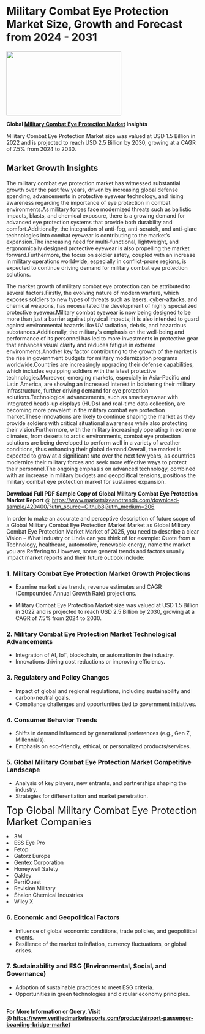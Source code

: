 <H1>Military Combat Eye Protection Market Size, Growth and Forecast from 2024 - 2031</H1><img class="aligncenter size-medium wp-image-584254" src="https://thirdeyenews.in/wp-content/uploads/2024/09/Global-Market-Research-300x168.jpeg" alt="" width="300" height="168" /><p><strong>Global&nbsp;<a href="https://www.marketsizeandtrends.com/download-sample/420400/?utm_source=Github8j?utm_medium=206">Military Combat Eye Protection Market</a> Insights</strong></p><p>Military Combat Eye Protection Market size was valued at USD 1.5 Billion in 2022 and is projected to reach USD 2.5 Billion by 2030, growing at a CAGR of 7.5% from 2024 to 2030.</p><p><h2>Market Growth Insights</h2> <p>The military combat eye protection market has witnessed substantial growth over the past few years, driven by increasing global defense spending, advancements in protective eyewear technology, and rising awareness regarding the importance of eye protection in combat environments.As military forces face modernized threats such as ballistic impacts, blasts, and chemical exposure, there is a growing demand for advanced eye protection systems that provide both durability and comfort.Additionally, the integration of anti-fog, anti-scratch, and anti-glare technologies into combat eyewear is contributing to the market’s expansion.The increasing need for multi-functional, lightweight, and ergonomically designed protective eyewear is also propelling the market forward.Furthermore, the focus on soldier safety, coupled with an increase in military operations worldwide, especially in conflict-prone regions, is expected to continue driving demand for military combat eye protection solutions.</p> <p>The market growth of military combat eye protection can be attributed to several factors.Firstly, the evolving nature of modern warfare, which exposes soldiers to new types of threats such as lasers, cyber-attacks, and chemical weapons, has necessitated the development of highly specialized protective eyewear.Military combat eyewear is now being designed to be more than just a barrier against physical impacts; it is also intended to guard against environmental hazards like UV radiation, debris, and hazardous substances.Additionally, the military's emphasis on the well-being and performance of its personnel has led to more investments in protective gear that enhances visual clarity and reduces fatigue in extreme environments.Another key factor contributing to the growth of the market is the rise in government budgets for military modernization programs worldwide.Countries are increasingly upgrading their defense capabilities, which includes equipping soldiers with the latest protective technologies.Moreover, emerging markets, especially in Asia-Pacific and Latin America, are showing an increased interest in bolstering their military infrastructure, further driving demand for eye protection solutions.Technological advancements, such as smart eyewear with integrated heads-up displays (HUDs) and real-time data collection, are becoming more prevalent in the military combat eye protection market.These innovations are likely to continue shaping the market as they provide soldiers with critical situational awareness while also protecting their vision.Furthermore, with the military increasingly operating in extreme climates, from deserts to arctic environments, combat eye protection solutions are being developed to perform well in a variety of weather conditions, thus enhancing their global demand.Overall, the market is expected to grow at a significant rate over the next few years, as countries modernize their military forces and seek more effective ways to protect their personnel.The ongoing emphasis on advanced technology, combined with an increase in military budgets and geopolitical tensions, positions the military combat eye protection market for sustained expansion.</p> <p><span class=""><strong>Download Full PDF Sample Copy of Global Military Combat Eye Protection Market Report</strong> @ <a href="https://www.marketsizeandtrends.com/download-sample/420400/?utm_source=Github8j?utm_medium=206" target="_blank">https://www.marketsizeandtrends.com/download-sample/420400/?utm_source=Github8j?utm_medium=206</a></span></p><p>In order to make an accurate and perceptive description of future scope of a Global&nbsp;Military Combat Eye Protection Market Market as Global&nbsp;Military Combat Eye Protection Market Market of 2025, you need to describe a clear Vision &ndash; What Industry or Linda can you think of for example: Quote from a Technology, healthcare, automotive, renewable energy, name the market you are Reffering to.However, some general trends and factors usually impact market reports and their future outlook include:</p><h3>1.&nbsp;<strong>Military Combat Eye Protection Market Growth Projections</strong></h3><ul><li>Examine market size trends, revenue estimates and CAGR (Compounded Annual Growth Rate) projections.</li><li><p>Military Combat Eye Protection Market size was valued at USD 1.5 Billion in 2022 and is projected to reach USD 2.5 Billion by 2030, growing at a CAGR of 7.5% from 2024 to 2030.</p></li></ul><h3>2.&nbsp;<strong>Military Combat Eye Protection Market Technological Advancements</strong></h3><ul><li>Integration of AI, IoT, blockchain, or automation in the industry.</li><li>Innovations driving cost reductions or improving efficiency.</li></ul><h3>3.&nbsp;<strong>Regulatory and Policy Changes</strong></h3><ul><li>Impact of global and regional regulations, including sustainability and carbon-neutral goals.</li><li>Compliance challenges and opportunities tied to government initiatives.</li></ul><h3>4.&nbsp;<strong>Consumer Behavior Trends</strong></h3><ul><li>Shifts in demand influenced by generational preferences (e.g., Gen Z, Millennials).</li><li>Emphasis on eco-friendly, ethical, or personalized products/services.</li></ul><h3>5.&nbsp;<strong>Global Military Combat Eye Protection Market Competitive Landscape</strong></h3><ul><li>Analysis of key players, new entrants, and partnerships shaping the industry.</li><li>Strategies for differentiation and market penetration.</li></ul><p data-pm-slice="1 1 []"><span style="color: inherit; font-family: inherit; font-size: 25px;">Top Global Military Combat Eye Protection Market Companies</span></p><div class="" data-test-id=""><p><li>3M</li><li> ESS Eye Pro</li><li> Fetop</li><li> Gatorz Europe</li><li> Gentex Corporation</li><li> Honeywell Safety</li><li> Oakley</li><li> PerriQuest</li><li> Revision Military</li><li> Shalon Chemical Industries</li><li> Wiley X</li></p></div><h3>6.&nbsp;<strong>Economic and Geopolitical Factors</strong></h3><ul><li>Influence of global economic conditions, trade policies, and geopolitical events.</li><li>Resilience of the market to inflation, currency fluctuations, or global crises.</li></ul><h3>7.&nbsp;<strong>Sustainability and ESG (Environmental, Social, and Governance)</strong></h3><ul><li>Adoption of sustainable practices to meet ESG criteria.</li><li>Opportunities in green technologies and circular economy principles.</li></ul><h2><strong style="font-size: 14px;">For More Information or Query, Visit @&nbsp;</strong><a style="background-color: #ffffff; font-size: 14px;" href="https://www.marketsizeandtrends.com/report/military-combat-eye-protection-market/" target="_blank">https://www.verifiedmarketreports.com/product/airport-passenger-boarding-bridge-market</a></h2>
